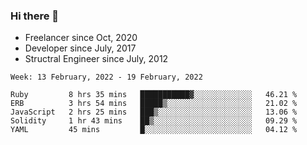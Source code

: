 ### Hi there 👋

- Freelancer since Oct, 2020
- Developer since July, 2017
- Structral Engineer since July, 2012

<!--START_SECTION:waka-->
```text
Week: 13 February, 2022 - 19 February, 2022

Ruby         8 hrs 35 mins   ███████████▓░░░░░░░░░░░░░   46.21 % 
ERB          3 hrs 54 mins   █████▒░░░░░░░░░░░░░░░░░░░   21.02 % 
JavaScript   2 hrs 25 mins   ███▒░░░░░░░░░░░░░░░░░░░░░   13.06 % 
Solidity     1 hr 43 mins    ██▒░░░░░░░░░░░░░░░░░░░░░░   09.29 % 
YAML         45 mins         █░░░░░░░░░░░░░░░░░░░░░░░░   04.12 % 
```
<!--END_SECTION:waka-->
